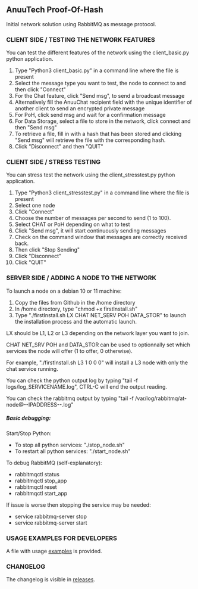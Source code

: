 ## AnuuTech Proof-Of-Hash ##
Initial network solution using RabbitMQ as message protocol.


### CLIENT SIDE / TESTING THE NETWORK FEATURES
You can test the different features of the network using the client_basic.py python application.
1. Type "Python3 client_basic.py" in a command line where the file is present
3. Select the message type you want to test, the node to connect to and then click "Connect"
4. For the Chat feature, click "Send msg", to send a broadcast message
6. Alternatively fill the AnuuChat recipient field with the unique identifier of another client to send an encrypted private message
8. For PoH, click send msg and wait for a confirmation message
9. For Data Storage, select a file to store in the network, click connect and then "Send msg"
10. To retrieve a file, fill in with a hash that has been stored and clicking "Send msg" will retrieve the file with the corresponding hash.
12. Click "Disconnect" and then "QUIT"


### CLIENT SIDE / STRESS TESTING
You can stress test the network using the client_stresstest.py python application.
1. Type "Python3 client_stresstest.py" in a command line where the file is present
2. Select one node
3. Click "Connect"
4. Choose the number of messages per second to send (1 to 100).
5. Select CHAT or PoH depending on what to test
6. Click "Send msg", it will start continuously sending messages
7. Check on the command window that messages are correctly received back.
8. Then click "Stop Sending"
9. Click "Disconnect"
10. Click "QUIT"


### SERVER SIDE / ADDING A NODE TO THE NETWORK
To launch a node on a debian 10 or 11 machine:
1. Copy the files from Github in the /home directory
2. In /home directory, type "chmod +x firstInstall.sh" 
3. Type "./firstInstall.sh LX CHAT NET_SERV POH DATA_STOR" to launch the installation process and the automatic launch.

LX should be L1, L2 or L3 depending on the network layer you want to join.

CHAT NET_SRV POH and DATA_STOR can be used to optionnally set which services the node will offer (1 to offer, 0 otherwise).

For example, "./firstInstall.sh L3 1 0 0 0" will install a L3 node with only the chat service running.

You can check the python output log by typing "tail -f logs/log_SERVICENAME.log", CTRL-C will end the output reading.

You can check the rabbitmq output by typing "tail -f /var/log/rabbitmq/at-node\@--IPADDRESS--.log"

##### Basic debugging:

Start/Stop Python:
- To stop all python services: "./stop_node.sh"
- To restart all python services: "./start_node.sh"

To debug RabbitMQ (self-explanatory):
- rabbitmqctl status
- rabbitmqctl stop_app
- rabbitmqctl reset
- rabbitmqctl start_app


If issue is worse then stopping the service may be needed:
- service rabbitmq-server stop
- service rabbitmq-server start


### USAGE EXAMPLES FOR DEVELOPERS
A file with usage [examples](https://github.com/AnuuTech/PoH_PoC/blob/master/messages_examples.py) is provided.

### CHANGELOG
The changelog is visible in [releases](https://github.com/AnuuTech/PoH_PoC/releases).
